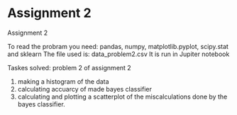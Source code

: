 # Assignment 2 
Assignment 2

To read the probram you need: pandas, numpy, matplotlib.pyplot, scipy.stat and sklearn
The file used is: data_problem2.csv
It is run in Jupiter notebook

Taskes solved: problem 2 of assignment 2 
1. making a histogram of the data
2. calculating accuarcy of made bayes classifier
3. calculating and plotting a scatterplot of the miscalculations done by the bayes classifier.
